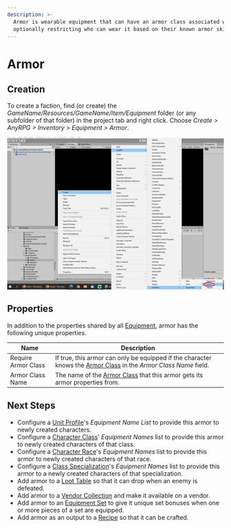 ```yaml
---
description: >-
  Armor is wearable equipment that can have an armor class associated with it,
  optionally restricting who can wear it based on their known armor skills.
---
```


# Armor

## Creation

To create a faction, find (or create) the _GameName/Resources/GameName/Item/Equipment_ folder (or any subfolder of that folder) in the project tab and right click.  Choose _Create > AnyRPG > Inventory > Equipment > Armor_.

![](<../../.gitbook/assets/image (4) (1).png>)

## Properties

In addition to the properties shared by all [Equipment](equipment.md), armor has the following unique properties.

| Name                | Description                                                                                                                           |
| ------------------- | ------------------------------------------------------------------------------------------------------------------------------------- |
| Require Armor Class | If true, this armor can only be equipped if the character knows the [Armor Class](../armor-class.md) in the _Armor Class Name_ field. |
| Armor Class Name    | The name of the [Armor Class](../armor-class.md) that this armor gets its armor properties from.                                      |

## Next Steps

* Configure a [Unit Profile](../unit-profile.md)'s _Equipment Name List_ to provide this armor to newly created characters.
* Configure a [Character Class](../character-class.md)' _Equipment Names_ list to provide this armor to newly created characters of that class.
* Configure a [Character Race](../character-race.md)'s _Equipment Names_ list to provide this armor to newly created characters of that race.
* Configure a [Class Specialization](../class-specialization.md)'s _Equipment Names_ list to provide this armor to a newly created characters of that specialization.
* Add armor to a [Loot Table](../loot-table.md) so that it can drop when an enemy is defeated.
* Add armor to a [Vendor Collection](../vendor-collection.md) and make it available on a vendor.
* Add armor to an [Equipment Set](../equipment-set.md) to give it unique set bonuses when one or more pieces of a set are equipped.
* Add armor as an output to a [Recipe](recipe.md) so that it can be crafted.
